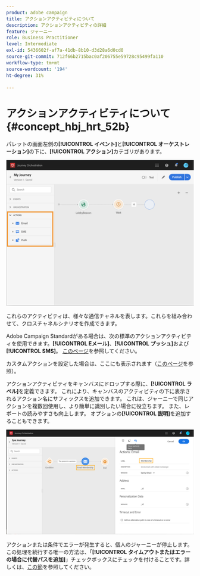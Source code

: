 ```yaml
---
product: adobe campaign
title: アクションアクティビティについて
description: アクションアクティビティの詳細
feature: ジャーニー
role: Business Practitioner
level: Intermediate
exl-id: 5436602f-af7a-41db-8b10-d3d28a6d0cd0
source-git-commit: 712f66b2715bac0af206755e59728c95499fa110
workflow-type: tm+mt
source-wordcount: '194'
ht-degree: 31%

---
```


# アクションアクティビティについて {#concept_hbj_hrt_52b}

パレットの画面左側の&#x200B;**[!UICONTROL イベント]**&#x200B;と&#x200B;**[!UICONTROL オーケストレーション]**&#x200B;の下に、**[!UICONTROL アクション]**&#x200B;カテゴリがあります。

![](../assets/journey58.png)

これらのアクティビティは、様々な通信チャネルを表します。これらを組み合わせて、クロスチャネルシナリオを作成できます。

Adobe Campaign Standardがある場合は、次の標準のアクションアクティビティを使用できます。**[!UICONTROL Eメール]**、**[!UICONTROL プッシュ]**&#x200B;および&#x200B;**[!UICONTROL SMS]**。 [このページ](../building-journeys/using-adobe-campaign-actions.md)を参照してください。

カスタムアクションを設定した場合は、ここにも表示されます（[このページ](../building-journeys/using-custom-actions.md)を参照）。

アクションアクティビティをキャンバスにドロップする際に、**[!UICONTROL ラベル]**&#x200B;を定義できます。 これにより、キャンバスのアクティビティの下に表示されるアクション名にサフィックスを追加できます。 これは、ジャーニーで同じアクションを複数回使用し、より簡単に識別したい場合に役立ちます。 また、レポートの読みやすさも向上します。 オプションの&#x200B;**[!UICONTROL 説明]**&#x200B;を追加することもできます。

![](../assets/journey59bis.png)

アクションまたは条件でエラーが発生すると、個人のジャーニーが停止します。この処理を続行する唯一の方法は、「**[!UICONTROL タイムアウトまたはエラーの場合に代替パスを追加]**」チェックボックスにチェックを付けることです。詳しくは、[この節](../building-journeys/using-the-journey-designer.md#paths)を参照してください。
